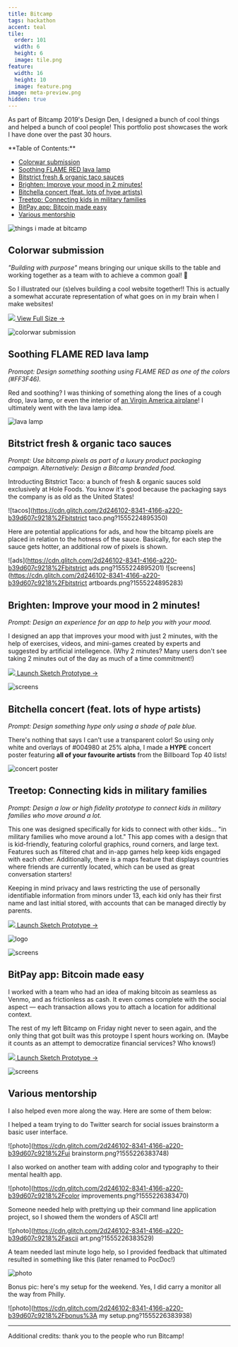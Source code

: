 ```yaml
---
title: Bitcamp
tags: hackathon
accent: teal
tile:
  order: 101
  width: 6
  height: 6
  image: tile.png
feature:
  width: 16
  height: 10
  image: feature.png
image: meta-preview.png
hidden: true
---
```


As part of Bitcamp 2019's Design Den, I designed a bunch of cool things and helped a bunch of cool people! This portfolio post showcases the work I have done over the past 30 hours.

<div class="construction" markdown="block">
**Table of Contents:**

- [Colorwar submission](#colorwar-submission)
- [Soothing FLAME RED lava lamp](#soothing-flame-red-lava-lamp)
- [Bitstrict fresh & organic taco sauces](#bitstrict-fresh--organic-taco-sauces)
- [Brighten: Improve your mood in 2 minutes!](#brighten-improve-your-mood-in-2-minutes)
- [Bitchella concert (feat. lots of hype artists)](#bitchella-concert-feat-lots-of-hype-artists)
- [Treetop: Connecting kids in military families](#treetop-connecting-kids-in-military-families)
- [BitPay app: Bitcoin made easy](#bitpay-app-bitcoin-made-easy)
- [Various mentorship](#various-mentorship)
</div>

![things i made at bitcamp](https://cdn.glitch.com/2d246102-8341-4166-a220-b39d607c9218%2Fhello.png?1555223303835)

## Colorwar submission

_"Building with purpose"_ means bringing our unique skills to the table and working together as a team with to achieve a common goal! 🙌

So I illustrated our (s)elves building a cool website together!! This is actually a somewhat accurate representation of what goes on in my brain when I make websites!

<a href="https://cdn.glitch.com/2d246102-8341-4166-a220-b39d607c9218%2Fcolorwar.png?1555223309858" target="_blank" class="button uno"><img src="https://icon.now.sh/insert_photo" /> View Full Size →</a>

![colorwar submission](https://cdn.glitch.com/2d246102-8341-4166-a220-b39d607c9218%2Fcolorwar.png?1555223309858)

## Soothing FLAME RED lava lamp

_Promopt: Design something soothing using FLAME RED as one of the colors (#FF3F46)._

Red and soothing? I was thinking of something along the lines of a cough drop, lava lamp, or even the interior of [an Virgin America airplane](https://www.google.com/search?tbm=isch&source=hp&q=virgin+america+interior&oq=virgin+america+interior)! I ultimately went with the lava lamp idea.

![lava lamp](https://cdn.glitch.com/2d246102-8341-4166-a220-b39d607c9218%2Flava%20lamp.png?1555224155862)

## Bitstrict fresh & organic taco sauces

_Prompt: Use bitcamp pixels as part of a luxury product packaging campaign. Alternatively: Design a Bitcamp branded food._

Introducting Bitstrict Taco: a bunch of fresh & organic sauces sold exclusively at Hole Foods. You know it's good because the packaging says the company is as old as the United States!

![tacos](https://cdn.glitch.com/2d246102-8341-4166-a220-b39d607c9218%2Fbitstrict taco.png?1555224895350)

Here are potential applications for ads, and how the bitcamp pixels are placed in relation to the hotness of the sauce. Basically, for each step the sauce gets hotter, an additional row of pixels is shown.

![ads](https://cdn.glitch.com/2d246102-8341-4166-a220-b39d607c9218%2Fbitstrict ads.png?1555224895201)
![screens](https://cdn.glitch.com/2d246102-8341-4166-a220-b39d607c9218%2Fbitstrict artboards.png?1555224895283)

## Brighten: Improve your mood in 2 minutes!

_Prompt: Design an experience for an app to help you with your mood._

I designed an app that improves your mood with just 2 minutes, with the help of exercises, videos, and mini-games created by experts and suggested by artificial intellegence. (Why 2 minutes? Many users don't see taking 2 minutes out of the day as much of a time commitment!)

<a href="https://sketch.cloud/s/49qJo/9PQRRAP/play" target="_blank" class="button uno"><img src="https://icon.now.sh/phone_iphone" /> Launch Sketch Prototype →</a>

![screens](https://cdn.glitch.com/2d246102-8341-4166-a220-b39d607c9218%2Fbrighten%20artboards.png?1555224488955)

## Bitchella concert (feat. lots of hype artists)

_Prompt: Design something hype only using a shade of pale blue._

There's nothing that says I can't use a transparent color! So using only white and overlays of #004980 at 25% alpha, I made a **HYPE** concert poster featuring **all of your favourite artists** from the Billboard Top 40 lists!

![concert poster](https://cdn.glitch.com/2d246102-8341-4166-a220-b39d607c9218%2Fconcert.png?1555223939824)

## Treetop: Connecting kids in military families

_Prompt: Design a low or high fidelity prototype to connect kids in military families who move around a lot._

This one was designed specifically for kids to connect with other kids... "in military families who move around a lot." This app comes with a design that is kid-friendly, featuring colorful graphics, round corners, and large text. Features such as filtered chat and in-app games help keep kids engaged with each other. Additionally, there is a maps feature that displays countries where friends are currently located, which can be used as great conversation starters!

Keeping in mind privacy and laws restricting the use of personally identifiable information from minors under 13, each kid only has their first name and last initial stored, with accounts that can be managed directly by parents.

<a href="https://sketch.cloud/s/49qJo/oY2110Y/play" target="_blank" class="button uno"><img src="https://icon.now.sh/phone_iphone" /> Launch Sketch Prototype →</a>

![logo](https://cdn.glitch.com/2d246102-8341-4166-a220-b39d607c9218%2Ftreetop.png?1555223856126)

![screens](https://cdn.glitch.com/2d246102-8341-4166-a220-b39d607c9218%2Ftreetop%20artboards.png?1555223894761)

## BitPay app: Bitcoin made easy

I worked with a team who had an idea of making bitcoin as seamless as Venmo, and as frictionless as cash. It even comes complete with the social aspect — each transaction allows you to attach a location for additional context.

The rest of my left Bitcamp on Friday night never to seen again, and the only thing that got built was this protoype I spent hours working on. (Maybe it counts as an attempt to democratize financial services? Who knows!)

<a href="https://sketch.cloud/s/49qJo/QbYjjv8/play" target="_blank" class="button uno"><img src="https://icon.now.sh/phone_iphone" /> Launch Sketch Prototype →</a>

![screens](https://cdn.glitch.com/2d246102-8341-4166-a220-b39d607c9218%2Fbitpay%20artboards.png?1555224619997)

## Various mentorship

I also helped even more along the way. Here are some of them below:

I helped a team trying to do Twitter search for social issues brainstorm a basic user interface.

![photo](https://cdn.glitch.com/2d246102-8341-4166-a220-b39d607c9218%2Fui brainstorm.png?1555226383748)

I also worked on another team with adding color and typography to their mental health app.

![photo](https://cdn.glitch.com/2d246102-8341-4166-a220-b39d607c9218%2Fcolor improvements.png?1555226383470)

Someone needed help with prettying up their command line application project, so I showed them the wonders of ASCII art!

![photo](https://cdn.glitch.com/2d246102-8341-4166-a220-b39d607c9218%2Fascii art.png?1555226383529)

A team needed last minute logo help, so I provided feedback that ultimated resulted in something like this (later renamed to PocDoc!)

![photo](https://cdn.glitch.com/2d246102-8341-4166-a220-b39d607c9218%2Fpockdoc%20logo.png?1555226383672)

Bonus pic: here's my setup for the weekend. Yes, I did carry a monitor all the way from Philly.

![photo](https://cdn.glitch.com/2d246102-8341-4166-a220-b39d607c9218%2Fbonus%3A my setup.png?1555226383938)

---

Additional credits: thank you to the people who run Bitcamp!
